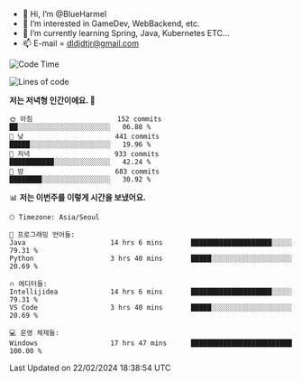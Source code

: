 - 👋 Hi, I’m @BlueHarmel
- 👀 I’m interested in GameDev, WebBackend, etc.
- 🌱 I’m currently learning Spring, Java, Kubernetes ETC...
- 📫 E-mail = dldjdtjr@gmail.com
  <!--START_SECTION:waka-->
![Code Time](http://img.shields.io/badge/Code%20Time-418%20hrs%207%20mins-blue)

![Lines of code](https://img.shields.io/badge/%EC%A0%80%EB%8A%94%20%EC%97%AC%ED%83%9C%EA%B9%8C%EC%A7%80%20-39.8%20million%20%EC%A4%84%EC%9D%98%20%EC%BD%94%EB%93%9C%EB%A5%BC%20%EC%9E%91%EC%84%B1%ED%96%88%EC%96%B4%EC%9A%94.-blue)

**저는 저녁형 인간이에요. 🦉** 

```text
🌞 아침                     152 commits         ██░░░░░░░░░░░░░░░░░░░░░░░   06.88 % 
🌆 낮　                     441 commits         █████░░░░░░░░░░░░░░░░░░░░   19.96 % 
🌃 저녁                     933 commits         ███████████░░░░░░░░░░░░░░   42.24 % 
🌙 밤　                     683 commits         ████████░░░░░░░░░░░░░░░░░   30.92 % 
```


📊 **저는 이번주를 이렇게 시간을 보냈어요.** 

```text
🕑︎ Timezone: Asia/Seoul

💬 프로그래밍 언어들: 
Java                     14 hrs 6 mins       ████████████████████░░░░░   79.31 % 
Python                   3 hrs 40 mins       █████░░░░░░░░░░░░░░░░░░░░   20.69 % 

🔥 에디터들: 
Intellijidea             14 hrs 6 mins       ████████████████████░░░░░   79.31 % 
VS Code                  3 hrs 40 mins       █████░░░░░░░░░░░░░░░░░░░░   20.69 % 

💻 운영 체제들: 
Windows                  17 hrs 47 mins      █████████████████████████   100.00 % 
```


 Last Updated on 22/02/2024 18:38:54 UTC
<!--END_SECTION:waka-->
<!---
BlueHarmel/BlueHarmel is a ✨ special ✨ repository because its `README.md` (this file) appears on your GitHub profile.
You can click the Preview link to take a look at your changes.
--->

